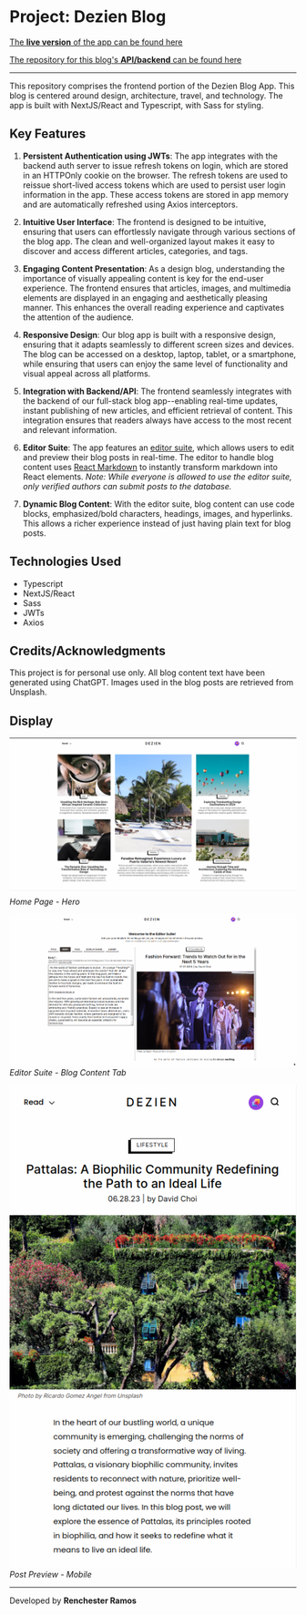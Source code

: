# Project: Dezien Blog

[The **live version** of the app can be found here](https://reddit-apollo-clone.vercel.app/)

[The repository for this blog's **API/backend** can be found here](https://github.com/renchester/blog-api)

---

This repository comprises the frontend portion of the Dezien Blog App. This blog is centered around design, architecture, travel, and technology. The app is built with NextJS/React and Typescript, with Sass for styling.

## Key Features

1. **Persistent Authentication using JWTs**: The app integrates with the backend auth server to issue refresh tokens on login, which are stored in an HTTPOnly cookie on the browser. The refresh tokens are used to reissue short-lived access tokens which are used to persist user login information in the app. These access tokens are stored in app memory and are automatically refreshed using Axios interceptors.

1. **Intuitive User Interface**: The frontend is designed to be intuitive, ensuring that users can effortlessly navigate through various sections of the blog app. The clean and well-organized layout makes it easy to discover and access different articles, categories, and tags.

1. **Engaging Content Presentation**: As a design blog, understanding the importance of visually appealing content is key for the end-user experience. The frontend ensures that articles, images, and multimedia elements are displayed in an engaging and aesthetically pleasing manner. This enhances the overall reading experience and captivates the attention of the audience.

1. **Responsive Design**: Our blog app is built with a responsive design, ensuring that it adapts seamlessly to different screen sizes and devices. The blog can be accessed on a desktop, laptop, tablet, or a smartphone, while ensuring that users can enjoy the same level of functionality and visual appeal across all platforms.

1. **Integration with Backend/API**: The frontend seamlessly integrates with the backend of our full-stack blog app--enabling real-time updates, instant publishing of new articles, and efficient retrieval of content. This integration ensures that readers always have access to the most recent and relevant information.

1. **Editor Suite**: The app features an [editor suite](https://reddit-apollo-clone.vercel.app/create), which allows users to edit and preview their blog posts in real-time. The editor to handle blog content uses [React Markdown](https://github.com/remarkjs/react-markdown) to instantly transform markdown into React elements. _Note: While everyone is allowed to use the editor suite, only verified authors can submit posts to the database._

1. **Dynamic Blog Content**: With the editor suite, blog content can use code blocks, emphasized/bold characters, headings, images, and hyperlinks. This allows a richer experience instead of just having plain text for blog posts.

## Technologies Used

- Typescript
- NextJS/React
- Sass
- JWTs
- Axios

## Credits/Acknowledgments

This project is for personal use only. All blog content text have been generated using ChatGPT. Images used in the blog posts are retrieved from Unsplash.

## Display

![Home Page View](./img/home-page.png)
_Home Page - Hero_

![Editor Suite](./img/editor-suite.png)
_Editor Suite - Blog Content Tab_

![Post Preview](./img/post-preview.png)
_Post Preview - Mobile_

---

Developed by **Renchester Ramos**

